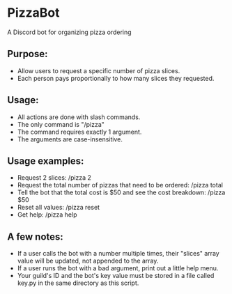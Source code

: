 # PizzaBot
A Discord bot for organizing pizza ordering

## Purpose: 
 - Allow users to request a specific number of pizza slices.
 - Each person pays proportionally to how many slices they requested.

## Usage:
 - All actions are done with slash commands. 
 - The only command is "/pizza"
 - The command requires exactly 1 argument.
 - The arguments are case-insensitive.

## Usage examples:
 - Request 2 slices: /pizza 2
 - Request the total number of pizzas that need to be ordered: /pizza total
 - Tell the bot that the total cost is $50 and see the cost breakdown: /pizza $50
 - Reset all values: /pizza reset
 - Get help: /pizza help

## A few notes:
 - If a user calls the bot with a number multiple times, their "slices" array value will be updated, not appended to the array.
 - If a user runs the bot with a bad argument, print out a little help menu.
 - Your guild's ID and the bot's key value must be stored in a file called key.py in the same directory as this script.
